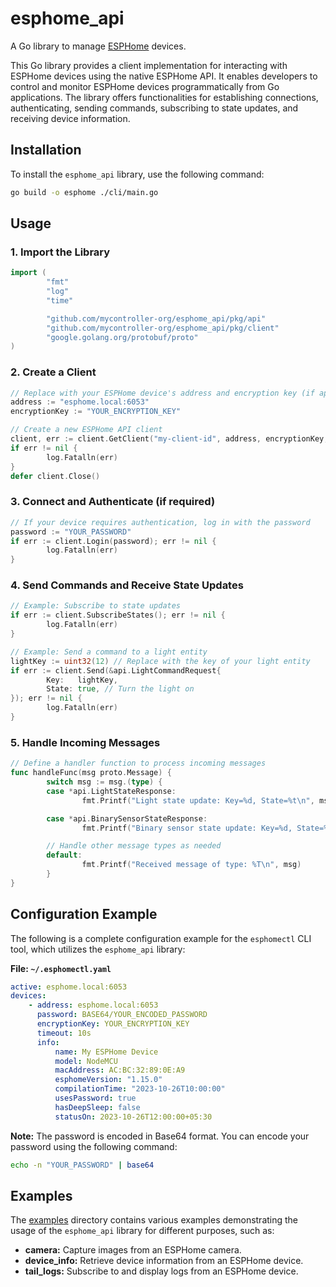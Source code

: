 # esphome_api

A Go library to manage [ESPHome](https://esphome.io/) devices.

This Go library provides a client implementation for interacting with ESPHome
devices using the native ESPHome API. It enables developers to control and
monitor ESPHome devices programmatically from Go applications. The library
offers functionalities for establishing connections, authenticating, sending
commands, subscribing to state updates, and receiving device information.

## Installation

To install the `esphome_api` library, use the following command:

```bash
go build -o esphome ./cli/main.go
```

## Usage

### 1. Import the Library

```go
import (
        "fmt"
        "log"
        "time"

        "github.com/mycontroller-org/esphome_api/pkg/api"
        "github.com/mycontroller-org/esphome_api/pkg/client"
        "google.golang.org/protobuf/proto"
)
```

### 2. Create a Client

```go
// Replace with your ESPHome device's address and encryption key (if applicable)
address := "esphome.local:6053"
encryptionKey := "YOUR_ENCRYPTION_KEY"

// Create a new ESPHome API client
client, err := client.GetClient("my-client-id", address, encryptionKey, 10*time.Second, handleFunc)
if err != nil {
        log.Fatalln(err)
}
defer client.Close()
```

### 3. Connect and Authenticate (if required)

```go
// If your device requires authentication, log in with the password
password := "YOUR_PASSWORD"
if err := client.Login(password); err != nil {
        log.Fatalln(err)
}
```

### 4. Send Commands and Receive State Updates

```go
// Example: Subscribe to state updates
if err := client.SubscribeStates(); err != nil {
        log.Fatalln(err)
}

// Example: Send a command to a light entity
lightKey := uint32(12) // Replace with the key of your light entity
if err := client.Send(&api.LightCommandRequest{
        Key:   lightKey,
        State: true, // Turn the light on
}); err != nil {
        log.Fatalln(err)
}
```

### 5. Handle Incoming Messages

```go
// Define a handler function to process incoming messages
func handleFunc(msg proto.Message) {
        switch msg := msg.(type) {
        case *api.LightStateResponse:
                fmt.Printf("Light state update: Key=%d, State=%t\n", msg.Key, msg.State)

        case *api.BinarySensorStateResponse:
                fmt.Printf("Binary sensor state update: Key=%d, State=%t\n", msg.Key, msg.State)

        // Handle other message types as needed
        default:
                fmt.Printf("Received message of type: %T\n", msg)
        }
}
```

## Configuration Example

The following is a complete configuration example for the `esphomectl` CLI
tool, which utilizes the `esphome_api` library:

**File: `~/.esphomectl.yaml`**

```yaml
active: esphome.local:6053
devices:
    - address: esphome.local:6053
      password: BASE64/YOUR_ENCODED_PASSWORD
      encryptionKey: YOUR_ENCRYPTION_KEY
      timeout: 10s
      info:
          name: My ESPHome Device
          model: NodeMCU
          macAddress: AC:BC:32:89:0E:A9
          esphomeVersion: "1.15.0"
          compilationTime: "2023-10-26T10:00:00"
          usesPassword: true
          hasDeepSleep: false
          statusOn: 2023-10-26T12:00:00+05:30
```

**Note:** The password is encoded in Base64 format. You can encode your password using the following command:

```bash
echo -n "YOUR_PASSWORD" | base64
```

## Examples

The [examples](/examples/) directory contains various examples demonstrating the usage of the `esphome_api` library for different purposes, such as:

-   **camera:** Capture images from an ESPHome camera.
-   **device_info:** Retrieve device information from an ESPHome device.
-   **tail_logs:** Subscribe to and display logs from an ESPHome device.
